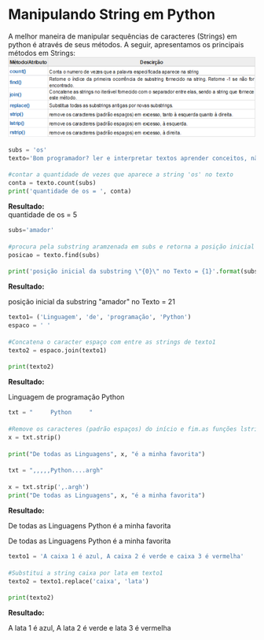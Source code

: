 # Manipulando String em Python

A melhor maneira de manipular sequências de caracteres (Strings) em python é através de seus métodos. A seguir, apresentamos os principais métodos em Strings:
        ![string](/imagens/string1.png)

``` python
subs = 'os'
texto='Bom programador? ler e interpretar textos aprender conceitos, não decorar comandos e fazer muitos exercícios'

#contar a quantidade de vezes que aparece a string 'os' no texto
conta = texto.count(subs)
print('quantidade de os = ', conta)
```
**Resultado:** <br>
quantidade de os =  5<br>

``` python
subs='amador'

#procura pela substring aramzenada em subs e retorna a posição inicial encontrada
posicao = texto.find(subs)

print('posição inicial da substring \"{0}\" no Texto = {1}'.format(subs,posicao))
```
**Resultado:** <br>

posição inicial da substring "amador" no Texto = 21 <br>

``` python
texto1= ('Linguagem', 'de', 'programação', 'Python')
espaco = ' '

#Concatena o caracter espaço com entre as strings de texto1
texto2 = espaco.join(texto1)

print(texto2)
```
**Resultado:** <br>

Linguagem de programação Python <br>

``` python
txt = "     Python     "

#Remove os caracteres (padrão espaços) do início e fim.as funções lstrip() e rstrip() removem a esquerda ou a direita somente 
x = txt.strip()

print("De todas as Linguagens", x, "é a minha favorita")

txt = ",,,,,Python....argh"

x = txt.strip(',.argh')
print("De todas as Linguagens", x, "é a minha favorita")
```
**Resultado:** <br>

De todas as Linguagens Python é a minha favorita <br>

De todas as Linguagens Python é a minha favorita <br>

``` python
texto1 = 'A caixa 1 é azul, A caixa 2 é verde e caixa 3 é vermelha'

#Substitui a string caixa por lata em texto1
texto2 = texto1.replace('caixa', 'lata')

print(texto2)

```
**Resultado:** <br>

A lata 1 é azul, A lata 2 é verde e lata 3 é vermelha

